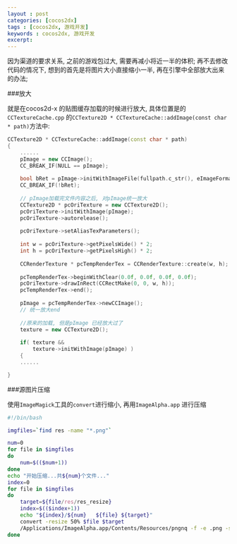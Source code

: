 ```yaml
---
layout : post
categories: [cocos2dx]
tags : [cocos2dx, 游戏开发]
keywords : cocos2dx, 游戏开发
excerpt: 
---
```



因为渠道的要求关系, 之前的游戏包过大, 需要再减小将近一半的体积; 再不去修改代码的情况下, 想到的首先是将图片大小直接缩小一半, 再在引擎中全部放大出来的办法;

###放大

就是在cocos2d-x 的贴图缓存加载的时候进行放大, 具体位置是的`CCTextureCache.cpp` 的`CCTexture2D * CCTextureCache::addImage(const char * path)`方法中:

```c++
CCTexture2D * CCTextureCache::addImage(const char * path)
{
	......
	pImage = new CCImage();
	CC_BREAK_IF(NULL == pImage);
	
	bool bRet = pImage->initWithImageFile(fullpath.c_str(), eImageFormat);
	CC_BREAK_IF(!bRet);
	
	// pImage加载完文件内容之后, 对pImage统一放大
	CCTexture2D * pcOriTexture = new CCTexture2D();
	pcOriTexture->initWithImage(pImage);
	pcOriTexture->autorelease();
	
	pcOriTexture->setAliasTexParameters();
	
	int w = pcOriTexture->getPixelsWide() * 2;
	int h = pcOriTexture->getPixelsHigh() * 2;
	
	CCRenderTexture * pcTempRenderTex = CCRenderTexture::create(w, h);
	
	pcTempRenderTex->beginWithClear(0.0f, 0.0f, 0.0f, 0.0f);
	pcOriTexture->drawInRect(CCRectMake(0, 0, w, h)); 
	pcTempRenderTex->end(); 
	
	pImage = pcTempRenderTex->newCCImage();
	// 统一放大end
	
	//原来的加载, 但是pImage 已经放大过了
	texture = new CCTexture2D();
	
	if( texture &&
	    texture->initWithImage(pImage) )
	{
	......

}

```

###源图片压缩

使用`ImageMagick`工具的`convert`进行缩小, 再用`ImageAlpha.app` 进行压缩

```bash
#!/bin/bash

imgfiles=`find res -name "*.png"`

num=0
for file in $imgfiles
do
	num=$(($num+1))
done
echo "开始压缩...共${num}个文件..."
index=0
for file in $imgfiles
do
	target=${file/res/res_resize}
	index=$(($index+1))
	echo "${index}/${num}	${file}	${target}"
	convert -resize 50% $file $target
	/Applications/ImageAlpha.app/Contents/Resources/pngnq -f -e .png -s 1 -u15 -Q 10 -T 15 $target
done
```




